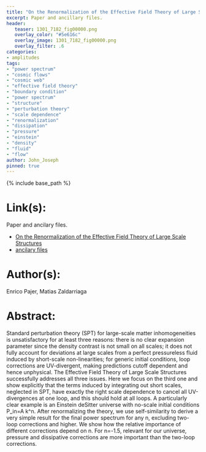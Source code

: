 ```yaml
---
title: "On the Renormalization of the Effective Field Theory of Large Scale Structures"
excerpt: Paper and ancillary files.
header:
   teaser: 1301_7182_fig00000.png
   overlay_color: "#5e616c"
   overlay_image: 1301_7182_fig00000.png
   overlay_filter: .6
categories:
- amplitudes
tags:
- "power spectrum"
- "cosmic flows"
- "cosmic web"
- "effective field theory"
- "boundary condition"
- "power spectrum"
- "structure"
- "perturbation theory"
- "scale dependence"
- "renormalization"
- "dissipation"
- "pressure"
- "einstein"
- "density"
- "fluid"
- "flow"
author: John_Joseph
pinned: true
---
```

{% include base_path %}

# Link(s):
Paper and ancilary files.
  * [On the Renormalization of the Effective Field Theory of Large Scale Structures](https://arxiv.org/abs/1301.7182)
  * [ancilary files](https://arxiv.org/src/1301.7182/anc)

# Author(s):
Enrico Pajer, Matias Zaldarriaga

# Abstract:
Standard perturbation theory (SPT) for large-scale matter inhomogeneities is unsatisfactory for at least three reasons: there is no clear expansion parameter since the density contrast is not small on all scales; it does not fully account for deviations at large scales from a perfect pressureless fluid induced by short-scale non-linearities; for generic initial conditions, loop corrections are UV-divergent, making predictions cutoff dependent and hence unphysical. The Effective Field Theory of Large Scale Structures successfully addresses all three issues. Here we focus on the third one and show explicitly that the terms induced by integrating out short scales, neglected in SPT, have exactly the right scale dependence to cancel all UV-divergences at one loop, and this should hold at all loops. A particularly clear example is an Einstein deSitter universe with no-scale initial conditions P_in=A k^n. After renormalizing the theory, we use self-similarity to derive a very simple result for the final power spectrum for any n, excluding two-loop corrections and higher. We show how the relative importance of different corrections depend on n. For n=-1.5, relevant for our universe, pressure and dissipative corrections are more important than the two-loop corrections.